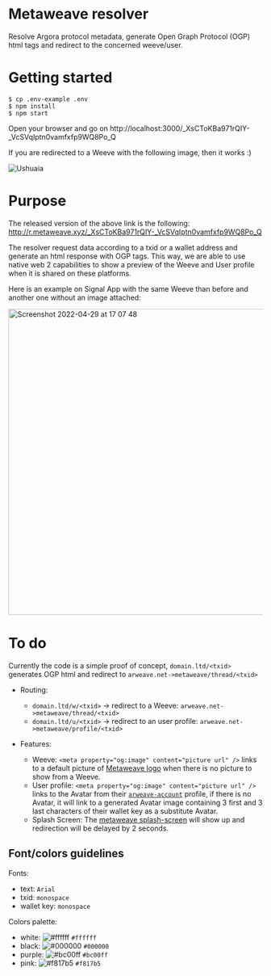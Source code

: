 # Metaweave resolver

Resolve Argora protocol metadata, generate Open Graph Protocol (OGP) html tags and redirect to the concerned weeve/user.

# Getting started

```
$ cp .env-example .env
$ npm install
$ npm start
```

Open your browser and go on http://localhost:3000/_XsCToKBa971rQIY-_VcSVqIptn0vamfxfp9WQ8Po_Q

If you are redirected to a Weeve with the following image, then it works :)

![Ushuaia](https://rrlmwqn6j7k3mtdcdpdwxdqtsrjqlbiytnqdezi3at5inni4kfxq.arweave.net/jFbLQb5P1bZMYhvHa44TlFMFhRibYDJlGwT6hrUcUW8)

# Purpose

The released version of the above link is the following: http://r.metaweave.xyz/_XsCToKBa971rQIY-_VcSVqIptn0vamfxfp9WQ8Po_Q

The resolver request data according to a txid or a wallet address and generate an html response with OGP tags. This way, we are able to use native web 2 capabilities to show a preview of the Weeve and User profile when it is shared on these platforms.

Here is an example on Signal App with the same Weeve than before and another one without an image attached:

<img width="606" alt="Screenshot 2022-04-29 at 17 07 48" src="https://user-images.githubusercontent.com/7074019/165972170-f17754a9-287a-4c89-a71e-cb8f4a76f001.png">

# To do

Currently the code is a simple proof of concept, `domain.ltd/<txid>` generates OGP html and redirect to `arweave.net->metaweave/thread/<txid>`

- Routing:
  - `domain.ltd/w/<txid>` -> redirect to a Weeve: `arweave.net->metaweave/thread/<txid>`
  - `domain.ltd/u/<txid>` -> redirect to an user profile: `arweave.net->metaweave/profile/<txid>`

- Features:
  - Weeve: `<meta property="og:image" content="picture url" />` links to a default picture of [Metaweave logo](https://clqdnswlpdrdmjykpevfim6d6zwjpmh6wb5g5fxocsvtrn4ajqra.arweave.net/EuA2yst44jYnCnkqVDPD9myXsP6wem6W7hSrOLeATCI) when there is no picture to show from a Weeve.
  - User profile: `<meta property="og:image" content="picture url" />` links to the Avatar from their [`arweave-account`](https://github.com/MetaweaveTeam/arweave-account) profile, if there is no Avatar, it will link to a generated Avatar image containing 3 first and 3 last characters of their wallet key as a substitute Avatar.
  - Splash Screen: The [metaweave splash-screen](https://github.com/MetaweaveTeam/splash-screen) will show up and redirection will be delayed by 2 seconds.

## Font/colors guidelines

Fonts: 
- text: `Arial`
- txid: `monospace`
- wallet key: `monospace`

Colors palette:
- white: ![#ffffff](https://via.placeholder.com/15/ffffff/000000?text=+) `#ffffff`
- black: ![#000000](https://via.placeholder.com/15/000000/000000?text=+) `#000000`
- purple: ![#bc00ff](https://via.placeholder.com/15/bc00ff/000000?text=+) `#bc00ff`
- pink: ![#f817b5](https://via.placeholder.com/15/f817b5/000000?text=+) `#f817b5`

